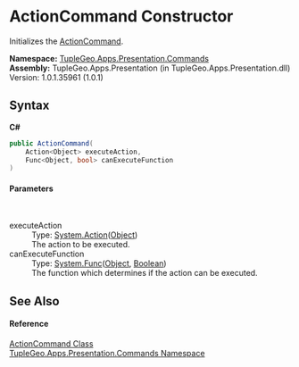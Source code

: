 # ActionCommand Constructor 
 

Initializes the <a href="T_TupleGeo_Apps_Presentation_Commands_ActionCommand">ActionCommand</a>.

**Namespace:**&nbsp;<a href="N_TupleGeo_Apps_Presentation_Commands">TupleGeo.Apps.Presentation.Commands</a><br />**Assembly:**&nbsp;TupleGeo.Apps.Presentation (in TupleGeo.Apps.Presentation.dll) Version: 1.0.1.35961 (1.0.1)

## Syntax

**C#**<br />
``` C#
public ActionCommand(
	Action<Object> executeAction,
	Func<Object, bool> canExecuteFunction
)
```


#### Parameters
&nbsp;<dl><dt>executeAction</dt><dd>Type: <a href="http://msdn2.microsoft.com/en-us/library/018hxwa8" target="_blank">System.Action</a>(<a href="http://msdn2.microsoft.com/en-us/library/e5kfa45b" target="_blank">Object</a>)<br />The action to be executed.</dd><dt>canExecuteFunction</dt><dd>Type: <a href="http://msdn2.microsoft.com/en-us/library/bb549151" target="_blank">System.Func</a>(<a href="http://msdn2.microsoft.com/en-us/library/e5kfa45b" target="_blank">Object</a>, <a href="http://msdn2.microsoft.com/en-us/library/a28wyd50" target="_blank">Boolean</a>)<br />The function which determines if the action can be executed.</dd></dl>

## See Also


#### Reference
<a href="T_TupleGeo_Apps_Presentation_Commands_ActionCommand">ActionCommand Class</a><br /><a href="N_TupleGeo_Apps_Presentation_Commands">TupleGeo.Apps.Presentation.Commands Namespace</a><br />